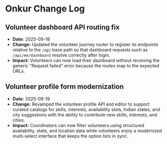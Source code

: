 # Onkur Change Log

## Volunteer dashboard API routing fix
- **Date:** 2025-09-18
- **Change:** Updated the volunteer journey router to register its endpoints relative to the `/api` base path so that dashboard requests such as `/api/me/dashboard` resolve correctly after login.
- **Impact:** Volunteers can now load their dashboard without receiving the generic "Request failed" error because the routes map to the expected URLs.

## Volunteer profile form modernization
- **Date:** 2025-09-19
- **Change:** Revamped the volunteer profile API and editor to support curated catalogs for skills, interests, availability slots, Indian states, and city suggestions with the ability to contribute new skills, interests, and cities.
- **Impact:** Coordinators can now filter volunteers using structured availability, state, and location data while volunteers enjoy a modernized multi-select interface that keeps the option lists in sync.
